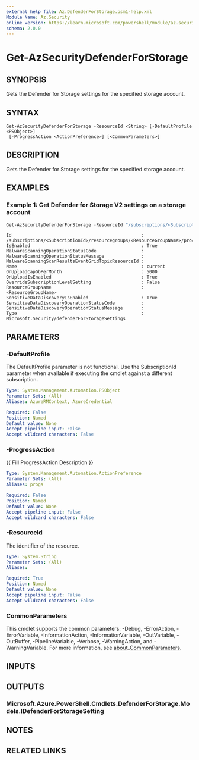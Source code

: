```yaml
---
external help file: Az.DefenderForStorage.psm1-help.xml
Module Name: Az.Security
online version: https://learn.microsoft.com/powershell/module/az.security/get-azsecuritydefenderforstorage
schema: 2.0.0
---
```


# Get-AzSecurityDefenderForStorage

## SYNOPSIS
Gets the Defender for Storage settings for the specified storage account.

## SYNTAX

```
Get-AzSecurityDefenderForStorage -ResourceId <String> [-DefaultProfile <PSObject>]
 [-ProgressAction <ActionPreference>] [<CommonParameters>]
```

## DESCRIPTION
Gets the Defender for Storage settings for the specified storage account.

## EXAMPLES

### Example 1: Get Defender for Storage V2 settings on a storage account
```powershell
Get-AzSecurityDefenderForStorage -ResourceId "/subscriptions/<SubscriptionId>/resourcegroups/<ResourceGroupName>/providers/Microsoft.Storage/storageAccounts/<StorageAccountName>"
```

```output
Id                                                 : /subscriptions/<SubscriptionId>/resourcegroups/<ResourceGroupName>/providers/Microsoft.Storage/storageAccounts/<StorageAccountName>
IsEnabled                                          : True
MalwareScanningOperationStatusCode                 :
MalwareScanningOperationStatusMessage              :
MalwareScanningScanResultsEventGridTopicResourceId :
Name                                               : current
OnUploadCapGbPerMonth                              : 5000
OnUploadIsEnabled                                  : True
OverrideSubscriptionLevelSetting                   : False
ResourceGroupName                                  : <ResourceGroupName>
SensitiveDataDiscoveryIsEnabled                    : True
SensitiveDataDiscoveryOperationStatusCode          :
SensitiveDataDiscoveryOperationStatusMessage       :
Type                                               : Microsoft.Security/defenderForStorageSettings
```

## PARAMETERS

### -DefaultProfile
The DefaultProfile parameter is not functional.
Use the SubscriptionId parameter when available if executing the cmdlet against a different subscription.

```yaml
Type: System.Management.Automation.PSObject
Parameter Sets: (All)
Aliases: AzureRMContext, AzureCredential

Required: False
Position: Named
Default value: None
Accept pipeline input: False
Accept wildcard characters: False
```

### -ProgressAction
{{ Fill ProgressAction Description }}

```yaml
Type: System.Management.Automation.ActionPreference
Parameter Sets: (All)
Aliases: proga

Required: False
Position: Named
Default value: None
Accept pipeline input: False
Accept wildcard characters: False
```

### -ResourceId
The identifier of the resource.

```yaml
Type: System.String
Parameter Sets: (All)
Aliases:

Required: True
Position: Named
Default value: None
Accept pipeline input: False
Accept wildcard characters: False
```

### CommonParameters
This cmdlet supports the common parameters: -Debug, -ErrorAction, -ErrorVariable, -InformationAction, -InformationVariable, -OutVariable, -OutBuffer, -PipelineVariable, -Verbose, -WarningAction, and -WarningVariable. For more information, see [about_CommonParameters](http://go.microsoft.com/fwlink/?LinkID=113216).

## INPUTS

## OUTPUTS

### Microsoft.Azure.PowerShell.Cmdlets.DefenderForStorage.Models.IDefenderForStorageSetting

## NOTES

## RELATED LINKS

